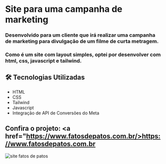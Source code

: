 # Site para uma campanha de marketing

### Desenvolvido para um cliente que irá realizar uma campanha de marketing para divulgação de um filme de curta metragem.
### Como é um site com layout simples, optei por desenvolver com html, css, javascript e tailwind.
 
 ## 🛠️ Tecnologias Utilizadas
 
 - HTML
 - CSS
 - Tailwind
 - Javascript
 - Integração de API de Conversões do Meta


## Confira o projeto: <a href="https://www.fatosdepatos.com.br/>https://www.fatosdepatos.com.br</a>
 
![site fatos de patos](https://github.com/euukc/Fatos-de-Patos/assets/56362484/9353156f-3508-44cc-a958-0311ede6e303)
